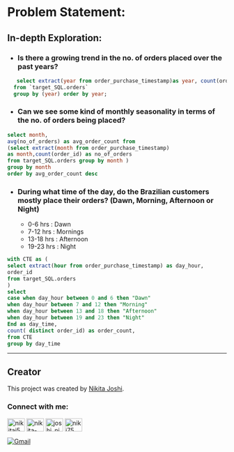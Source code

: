 # Problem Statement:
## In-depth Exploration:
- ### Is there a growing trend in the no. of orders placed over the past years?
```sql
   select extract(year from order_purchase_timestamp)as year, count(order_id)
  from `target_SQL.orders`
  group by (year) order by year;
```

- ### Can we see some kind of monthly seasonality in terms of the no. of orders being placed?

 ```sql
select month,
avg(no_of_orders) as avg_order_count from
(select extract(month from order_purchase_timestamp)
as month,count(order_id) as no_of_orders
from target_SQL.orders group by month )
group by month
order by avg_order_count desc
```
- ### During what time of the day, do the Brazilian customers mostly place their orders? (Dawn, Morning, Afternoon or Night)
  - 0-6 hrs : Dawn
  - 7-12 hrs : Mornings
  - 13-18 hrs : Afternoon
  - 19-23 hrs : Night

```sql
with CTE as (
select extract(hour from order_purchase_timestamp) as day_hour,
order_id
from target_SQL.orders
)
select
case when day_hour between 0 and 6 then "Dawn"
when day_hour between 7 and 12 then "Morning"
when day_hour between 13 and 18 then "Afternoon"
when day_hour between 19 and 23 then "Night"
End as day_time,
count( distinct order_id) as order_count,
from CTE
group by day_time

```

  

---
## Creator

This project was created by [Nikita Joshi](https://github.com/NIKI758).


<h3 align="left">Connect with me:</h3>
<p align="left">
<a href="https://twitter.com/nikitaj54203462" target="blank"><img align="center" src="https://raw.githubusercontent.com/rahuldkjain/github-profile-readme-generator/master/src/images/icons/Social/twitter.svg" alt="nikitaj54203462" height="30" width="40" /></a>
<a href="https://linkedin.com/in/nikita-joshi-62676981" target="blank"><img align="center" src="https://raw.githubusercontent.com/rahuldkjain/github-profile-readme-generator/master/src/images/icons/Social/linked-in-alt.svg" alt="nikita-joshi-62676981" height="30" width="40" /></a>
<a href="https://instagram.com/joshi_niki_" target="blank"><img align="center" src="https://raw.githubusercontent.com/rahuldkjain/github-profile-readme-generator/master/src/images/icons/Social/instagram.svg" alt="joshi_niki_" height="30" width="40" /></a>
<a href="https://www.leetcode.com/niki75" target="blank"><img align="center" src="https://raw.githubusercontent.com/rahuldkjain/github-profile-readme-generator/master/src/images/icons/Social/leet-code.svg" alt="niki75" height="30" width="40" /></a>
</p>

[![Gmail](https://img.shields.io/badge/Gmail-joshink75%40gmail.com-red)](mailto:joshink75@gmail.com)

